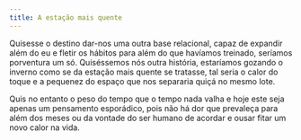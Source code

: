 ```yaml
---
title: A estação mais quente
---
```


Quisesse o destino dar-nos uma outra base relacional, capaz de expandir além do eu e fletir os hábitos para além do que havíamos treinado, seríamos porventura um só. Quiséssemos nós outra história, estaríamos gozando o inverno como se da estação mais quente se tratasse, tal seria o calor do toque e a pequenez do espaço que nos separaria quiçá no mesmo lote.

Quis no entanto o peso do tempo que o tempo nada valha e hoje este seja apenas um pensamento esporádico, pois não há dor que prevaleça para além dos meses ou da vontade do ser humano de acordar e ousar fitar um novo calor na vida.